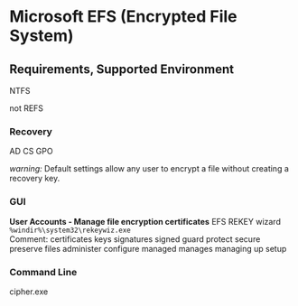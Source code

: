 # Microsoft EFS (Encrypted File System)

## Requirements, Supported Environment

NTFS

not REFS

### Recovery

AD CS GPO

*warning:* Default settings allow any user to encrypt a file without creating a recovery key.

### GUI

**User Accounts - Manage file encryption certificates** EFS REKEY wizard<br> 
`%windir%\system32\rekeywiz.exe`<br>
Comment: certificates keys signatures signed guard protect secure preserve files administer configure managed manages managing up setup

### Command Line

cipher.exe
